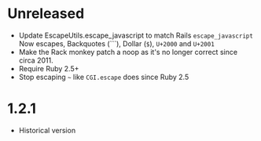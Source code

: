 # Unreleased

- Update EscapeUtils.escape_javascript to match Rails `escape_javascript`
  Now escapes, Backquotes (```), Dollar (`$`), `U+2000` and `U+2001`
- Make the Rack monkey patch a noop as it's no longer correct since circa 2011.
- Require Ruby 2.5+
- Stop escaping `~` like `CGI.escape` does since Ruby 2.5

# 1.2.1

- Historical version